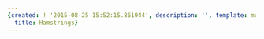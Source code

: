 ```yaml
---
{created: ! '2015-08-25 15:52:15.861944', description: '', template: muscle.html,
  title: Hamstrings}
---
```

